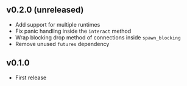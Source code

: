 ## v0.2.0 (unreleased)

* Add support for multiple runtimes
* Fix panic handling inside the `interact` method
* Wrap blocking drop method of connections inside `spawn_blocking`
* Remove unused `futures` dependency

## v0.1.0

* First release
